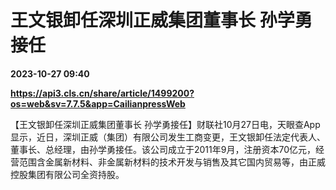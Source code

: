 # 王文银卸任深圳正威集团董事长 孙学勇接任

**2023-10-27 09:40**

**https://api3.cls.cn/share/article/1499200?os=web&sv=7.7.5&app=CailianpressWeb**

【王文银卸任深圳正威集团董事长 孙学勇接任】财联社10月27日电，天眼查App显示，近日，深圳正威（集团）有限公司发生工商变更，王文银卸任法定代表人、董事长、总经理，由孙学勇接任。该公司成立于2011年9月，注册资本70亿元，经营范围含金属新材料、非金属新材料的技术开发与销售及其它国内贸易等，由正威控股集团有限公司全资持股。